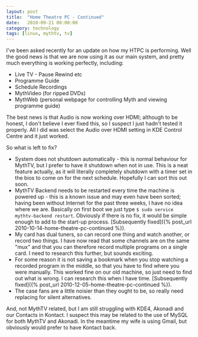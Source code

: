 ```yaml
---
layout: post
title:  "Home Theatre PC - Continued"
date:   2010-09-21 00:00:00
category: technology
tags: [linux, mythtv, tv]
---
```


I've been asked recently for an update on how my HTPC is performing.  Well the good news is that we are now using it as our main system, and pretty much everything is working perfectly, including:

<!--more-->

   * Live TV - Pause Rewind etc
   * Programme Guide
   * Schedule Recordings
   * MythVideo (for ripped DVDs)
   * MythWeb (personal webpage for controlling Myth and viewing programme guide)

The best news is that Audio is now working over HDMI; although to be honest, I don't believe I ever fixed this, so I suspect I just hadn't tested it properly.  All I did was select the Audio over HDMI setting in KDE Control Centre and it just worked.

So what is left to fix?

   * System does not shutdown automatically - this is normal behaviour for MythTV, but I prefer to have it shutdown when not in use.  This is a neat feature actually, as it will literally completely shutdown with a timer set in the bios to come on for the next schedule.  Hopefully I can sort this out soon.
   * MythTV Backend needs to be restarted every time the machine is powered up - this is a known issue and may even have been sorted; having been without Internet for the past three weeks, I have no idea where we are.  Basically on first boot we just type `$ sudo service mythtv-backend restart`.  Obviously if there is no fix, it would be simple enough to add to the start-up process. [Subsequently fixed]({% post_url 2010-10-14-home-theatre-pc-continued %}).
   * My card has dual tuners, so can record one thing and watch another, or record two things.  I have now read that some channels are on the same "mux" and that you can therefore record multiple programs on a single card.  I need to research this further, but sounds exciting.
   * For some reason it is not saving a bookmark when you stop watching a recorded program in the middle, so that you have to find where you were manually.  This worked fine on our old machine, so just need to find out what is wrong.  I can research this when I have time. [Subsequently fixed]({% post_url 2010-12-05-home-theatre-pc-continued %}).
   * The case fans are a little noisier than they ought to be, so really need replacing for silent alternatives.

And, not MythTV related, but I am still struggling with KDE4, Akonadi and our Contacts in Kontact.  I suspect this may be related to the use of MySQL for both MythTV and Akonadi.  In the meantime my wife is using Gmail, but obviously would prefer to have Kontact back.

